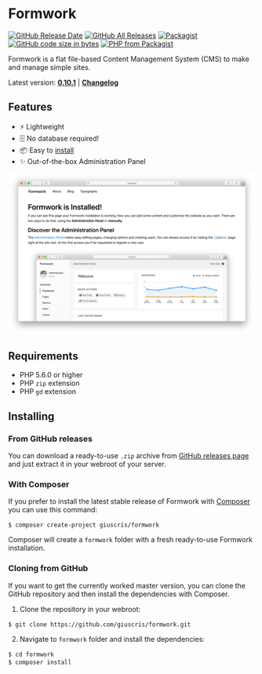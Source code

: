 # Formwork

[![GitHub Release Date](https://img.shields.io/github/release-date/giuscris/formwork.svg)](https://github.com/giuscris/formwork/releases/latest)
[![GitHub All Releases](https://img.shields.io/github/downloads/giuscris/formwork/total.svg)](https://github.com/giuscris/formwork/releases)
[![Packagist](https://img.shields.io/packagist/dt/giuscris/formwork.svg?color=%23f28d1a&label=Packagist%20downloads)](https://packagist.org/packages/giuscris/formwork)
[![GitHub code size in bytes](https://img.shields.io/github/languages/code-size/giuscris/formwork.svg)](#)
[![PHP from Packagist](https://img.shields.io/packagist/php-v/giuscris/formwork.svg)](#requirements)

Formwork is a flat file-based Content Management System (CMS) to make and manage simple sites.

Latest version: [**0.10.1**](https://github.com/giuscris/formwork/releases/latest) | [**Changelog**](CHANGELOG.md)

## Features
 * ⚡️ Lightweight
 * 🗄 No database required!
 * 📦 Easy to [install](#installing)
 * ✨ Out-of-the-box Administration Panel

![](assets/images/formwork.png)

## Requirements
 * PHP 5.6.0 or higher
 * PHP `zip` extension
 * PHP `gd` extension

## Installing

### From GitHub releases
You can download a ready-to-use `.zip` archive from [GitHub releases page](https://github.com/giuscris/formwork/releases) and just extract it in your webroot of your server.

### With Composer
If you prefer to install the latest stable release of Formwork with [Composer](https://getcomposer.org/) you can use this command:

```
$ composer create-project giuscris/formwork
```

Composer will create a `formwork` folder with a fresh ready-to-use Formwork installation.

### Cloning from GitHub
If you want to get the currently worked master version, you can clone the GitHub repository and then install the dependencies with Composer.

1. Clone the repository in your webroot:

```
$ git clone https://github.com/giuscris/formwork.git
```

2. Navigate to `formwork` folder and install the dependencies:

```
$ cd formwork
$ composer install
```

